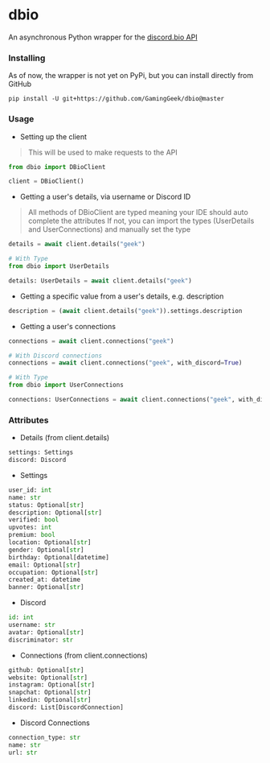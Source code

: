 # dbio

An asynchronous Python wrapper for the [discord.bio API](https://api.discord.bio/v1)

### Installing

As of now, the wrapper is not yet on PyPi, but you can install directly from GitHub

```
pip install -U git+https://github.com/GamingGeek/dbio@master
```

### Usage

* Setting up the client
> This will be used to make requests to the API

```py
from dbio import DBioClient

client = DBioClient()
```

* Getting a user's details, via username or Discord ID
> All methods of DBioClient are typed meaning your IDE should auto complete the attributes
> If not, you can import the types (UserDetails and UserConnections) and manually set the type

```py
details = await client.details("geek")

# With Type
from dbio import UserDetails

details: UserDetails = await client.details("geek")
```

* Getting a specific value from a user's details, e.g. description

```py
description = (await client.details("geek")).settings.description
```

* Getting a user's connections

```py
connections = await client.connections("geek")

# With Discord connections
connections = await client.connections("geek", with_discord=True)

# With Type
from dbio import UserConnections

connections: UserConnections = await client.connections("geek", with_discord=True)
```

### Attributes

* Details (from client.details)
```py
settings: Settings
discord: Discord
```

* Settings
```py
user_id: int
name: str
status: Optional[str]
description: Optional[str]
verified: bool
upvotes: int
premium: bool
location: Optional[str]
gender: Optional[str]
birthday: Optional[datetime]
email: Optional[str]
occupation: Optional[str]
created_at: datetime
banner: Optional[str]
```

* Discord
```py
id: int
username: str
avatar: Optional[str]
discriminator: str
```

* Connections (from client.connections)
```py
github: Optional[str]
website: Optional[str]
instagram: Optional[str]
snapchat: Optional[str]
linkedin: Optional[str]
discord: List[DiscordConnection]
```

* Discord Connections
```py
connection_type: str
name: str
url: str
```
